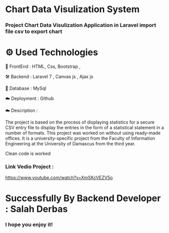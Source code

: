 # Chart Data Visulization System

### Project Chart Data Visulization Application in Laravel  import file csv to export chart   


# ⚙️ Used Technologies

💅 FrontEnd : HTML, Css, Bootstrap , 

🛠 Backend : Laravel 7 , Canvas js , Ajax js

💾 Database : MySql

☁️ Deployment : Github

☁️ Description : 

The project is based on the process of displaying statistics for a secure CSV entry file to display the entries in the form of a statistical statement in a number of formats. This project was worked on without using ready-made offices. It is a university-specific project from the Faculty of Information Engineering at the University of Damascus from the third year.


Clean code is worked 


### Link Vedio Project : 

https://www.youtube.com/watch?v=XmSKcVEZV5o

# Successfully By  Backend Developer : Salah Derbas 

### I hope you enjoy it!
